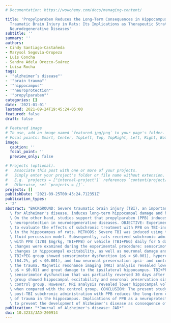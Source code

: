 ```yaml
---
# Documentation: https://wowchemy.com/docs/managing-content/

title: 'Propylparaben Reduces the Long-Term Consequences in Hippocampus Induced by
  Traumatic Brain Injury in Rats: Its Implications as Therapeutic Strategy to Prevent
  Neurodegenerative Diseases'
subtitle: ''
summary: ''
authors:
- Cindy Santiago-Castañeda
- Marysol Segovia-Oropeza
- Luis Concha
- Sandra Adela Orozco-Suárez
- Luisa Rocha
tags:
- '"alzheimer’s disease"'
- '"brain trauma"'
- '"hippocampus"'
- '"neuroprotection"'
- '"propylparaben"'
categories: []
date: '2021-01-01'
lastmod: 2021-09-24T19:45:24-05:00
featured: false
draft: false

# Featured image
# To use, add an image named `featured.jpg/png` to your page's folder.
# Focal points: Smart, Center, TopLeft, Top, TopRight, Left, Right, BottomLeft, Bottom, BottomRight.
image:
  caption: ''
  focal_point: ''
  preview_only: false

# Projects (optional).
#   Associate this post with one or more of your projects.
#   Simply enter your project's folder or file name without extension.
#   E.g. `projects = ["internal-project"]` references `content/project/deep-learning/index.md`.
#   Otherwise, set `projects = []`.
projects: []
publishDate: '2021-09-25T00:45:24.712351Z'
publication_types:
- '2'
abstract: "BACKGROUND: Severe traumatic brain injury (TBI), an important risk factor\
  \ for Alzheimer's disease, induces long-term hippocampal damage and hyperexcitability.\
  \ On the other hand, studies support that propylparaben (PPB) induces hippocampal\
  \ neuroprotection in neurodegenerative diseases. OBJECTIVE: Experiments were designed\
  \ to evaluate the effects of subchronic treatment with PPB on TBI-induced changes\
  \ in the hippocampus of rats. METHODS: Severe TBI was induced using the lateral\
  \ fluid percussion model. Subsequently, rats received subchronic administration\
  \ with PPB (178$ $mg/kg, TBI+PPB) or vehicle (TBI+PEG) daily for 5 days. The following\
  \ changes were examined during the experimental procedure: sensorimotor dysfunction,\
  \ changes in hippocampal excitability, as well as neuronal damage and volume. RESULTS:\
  \ TBI+PEG group showed sensorimotor dysfunction (p$ < $0.001), hyperexcitability\
  \ (64.2%, p$ < $0.001), and low neuronal preservation ipsi- and contralateral to\
  \ the trauma. Magnetic resonance imaging (MRI) analysis revealed lower volume (17.2%;\
  \ p$ < $0.01) and great damage to the ipsilateral hippocampus. TBI+PPB group showed\
  \ sensorimotor dysfunction that was partially reversed 30 days after trauma. This\
  \ group showed hippocampal excitability and neuronal preservation similar to the\
  \ control group. However, MRI analysis revealed lower hippocampal volume (p$ < $0.05)\
  \ when compared with the control group. CONCLUSION: The present study confirms that\
  \ post-TBI subchronic administration with PPB reduces the long-term consequences\
  \ of trauma in the hippocampus. Implications of PPB as a neuroprotective strategy\
  \ to prevent the development of Alzheimer's disease as consequence of TBI are discussed."
publication: "*Journal of Alzheimer's disease: JAD*"
doi: 10.3233/JAD-200914
---
```

